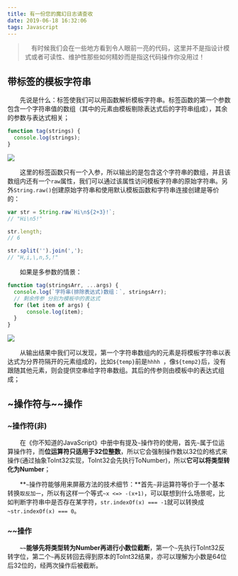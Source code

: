 ```yaml
---
title: 有一份您的魔幻日志请查收
date: 2019-06-18 16:32:06
tags: Javascript
---
```


> &emsp;有时候我们会在一些地方看到令人眼前一亮的代码，这里并不是指设计模式或者可读性、维护性那些如何精妙而是指这代码操作你没用过！

<escape><!-- more --></escape>

## 带标签的模板字符串

&emsp;&emsp;先说是什么：标签使我们可以用函数解析模板字符串。标签函数的第一个参数包含一个字符串值的数组（其中的元素由模板剔除表达式后的字符串组成），其余的参数与表达式相关；

```javascript
function tag(strings) {
  console.log(strings);
}
```

![](tag.jpg)

&emsp;&emsp;这里的标签函数只有一个入参，所以输出的是包含这个字符串的数组，并且该数组内还有一个`raw`属性，我们可以通过该属性访问模板字符串的原始字符串。另外`String.raw()`创建原始字符串和使用默认模板函数和字符串连接创建是等价的：

```javascript
var str = String.raw`Hi\n${2+3}!`;
// "Hi\n5!"

str.length;
// 6

str.split('').join(',');
// "H,i,\,n,5,!"
```

&emsp;&emsp;如果是多参数的情景：

```javascript
function tag(stringsArr, ...args) {
  console.log(`字符串(排除表达式)数组：`, stringsArr);
  // 剩余传参 分别为模板中的表达式
  for (let item of args) {
      console.log(item);
  }
}
```

![](multiTag.jpg)

&emsp;&emsp;从输出结果中我们可以发现，第一个字符串数组内的元素是将模板字符串以表达式为分界符隔开的元素组成的，比如`${temp}`前是`hhhh `，像`${temp2}`后，没有跟随其他元素，则会提供空串给字符串数组。其后的传参则由模板中的表达式组成；

## ~操作符与~~操作

### ~操作符(非)

&emsp;&emsp;在《你不知道的JavaScript》中册中有提及`~`操作符的使用，首先`~`属于位运算操作符，而**位运算符只适用于32位整数**，所以它会强制操作数以32位的格式来操作(通过抽象ToInt32实现，ToInt32会先执行ToNumber)，所以**它可以将类型转化为Number**；

&emsp;&emsp;**`~`操作符能够用来屏蔽方法的技术细节：**首先`~`非运算符等价于一个基本转换`取反加一`，所以有这样一个等式`~x <=> -(x+1)`，可以联想到什么场景呢，比如判断字符串中是否存在某字符，`str.indexOf(x) === -1`就可以转换成`~str.indexOf(x) === 0`。

### ~~操作

&emsp;&emsp;**`~~`能够先将类型转为Number再进行小数位截断**，第一个`~`先执行ToInt32反转字位，第二个`~`再反转回去得到原本的ToInt32结果，亦可以理解为小数是64位后32位的，经两次操作后被截断。